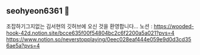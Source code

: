 ## seohyeon6361 👋
</bt> 조잡하기그지없는 김서현의 깃허브에 오신 것을 환영합니다...
</bt> 
</bt>노션 : https://wooded-hook-42d.notion.site/bcce635f00f54804bc2c6f2200a5a021?pvs=4
</bt> </t> https://www.notion.so/neverstopplaying/0eec028eaf444e059e9d0d3cd356ae5a?pvs=4
<!--
**956956956/956956956** is a ✨ _special_ ✨ repository because its `README.md` (this file) appears on your GitHub profile.

Here are some ideas to get you started:

- 🔭 I’m currently working on ...
- 🌱 I’m currently learning ...
- 👯 I’m looking to collaborate on ...
- 🤔 I’m looking for help with ...
- 💬 Ask me about ...
- 📫 How to reach me: ...
- 😄 Pronouns: ...
- ⚡ Fun fact: ...
-->
